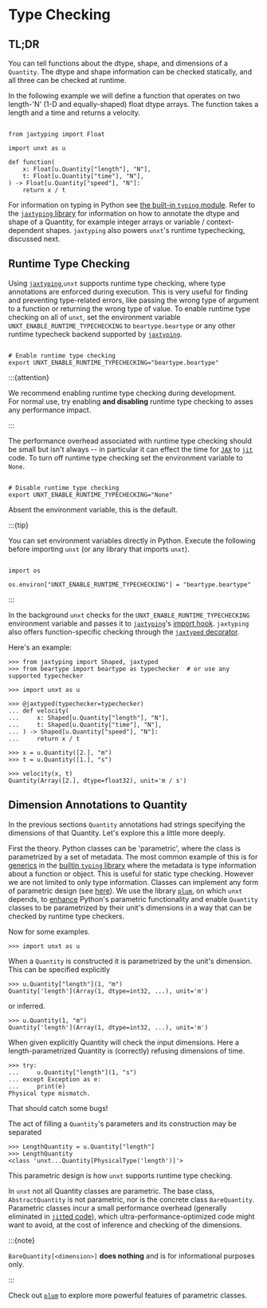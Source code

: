 # Type Checking

[typing-Generics-link]:
  https://typing.readthedocs.io/en/latest/spec/generics.html#generics
[typing-link]: https://docs.python.org/3/library/typing.html
[jaxtyping-link]: https://pypi.org/project/jaxtyping/
[JAX-link]: https://jax.readthedocs.io/en/latest/quickstart.html
[JAX-jit-link]:
  https://jax.readthedocs.io/en/latest/_autosummary/jax.jit.html#jax.jit
[plum-link]: https://pypi.org/project/plum-dispatch/

## TL;DR

You can tell functions about the dtype, shape, and dimensions of a `Quantity`.
The dtype and shape information can be checked statically, and all three can be
checked at runtime.

In the following example we will define a function that operates on two
length-'N' (1-D and equally-shaped) float dtype arrays. The function takes a
length and a time and returns a velocity.

```{code-block} python

from jaxtyping import Float

import unxt as u

def function(
    x: Float[u.Quantity["length"], "N"],
    t: Float[u.Quantity["time"], "N"],
) -> Float[u.Quantity["speed"], "N"]:
    return x / t

```

For information on typing in Python see [the built-in `typing`
module][typing-link]. Refer to the [`jaxtyping` library][jaxtyping-link] for
information on how to annotate the dtype and shape of a Quantity, for example
integer arrays or variable / context-dependent shapes. `jaxtyping` also powers
`unxt`'s runtime typechecking, discussed next.

## Runtime Type Checking

Using [`jaxtyping`][jaxtyping-link],`unxt` supports runtime type checking, where
type annotations are enforced during execution. This is very useful for finding
and preventing type-related errors, like passing the wrong type of argument to a
function or returning the wrong type of value. To enable runtime type checking
on all of `unxt`, set the environment variable
`UNXT_ENABLE_RUNTIME_TYPECHECKING` to `beartype.beartype` or any other runtime
typecheck backend supported by [`jaxtyping`][jaxtyping-link].

```{code-block} bash

# Enable runtime type checking
export UNXT_ENABLE_RUNTIME_TYPECHECKING="beartype.beartype"

```

:::{attention}

We recommend enabling runtime type checking during development. <br> For normal
use, try enabling **and disabling** runtime type checking to asses any
performance impact.

:::

The performance overhead associated with runtime type checking should be small
but isn't always -- in particular it can effect the time for [`JAX`][JAX-link]
to [`jit`][JAX-jit-link] code. To turn off runtime type checking set the
environment variable to `None`.

```{code-block} bash

# Disable runtime type checking
export UNXT_ENABLE_RUNTIME_TYPECHECKING="None"

```

Absent the environment variable, this is the default.

:::{tip}

You can set environment variables directly in Python. Execute the following
before importing `unxt` (or any library that imports `unxt`).

```{code-block} python

import os

os.environ["UNXT_ENABLE_RUNTIME_TYPECHECKING"] = "beartype.beartype"

```

:::

In the background `unxt` checks for the `UNXT_ENABLE_RUNTIME_TYPECHECKING`
environment variable and passes it to [`jaxtyping`][jaxtyping-link]'s
[import hook](https://docs.kidger.site/jaxtyping/api/runtime-type-checking/#jaxtyping.install_import_hook).
`jaxtyping` also offers function-specific checking through the
[`jaxtyped` decorator](https://docs.kidger.site/jaxtyping/api/runtime-type-checking/#jaxtyping.jaxtyped).

Here's an example:

```{code-block} python
>>> from jaxtyping import Shaped, jaxtyped
>>> from beartype import beartype as typechecker  # or use any supported typechecker

>>> import unxt as u

>>> @jaxtyped(typechecker=typechecker)
... def velocity(
...     x: Shaped[u.Quantity["length"], "N"],
...     t: Shaped[u.Quantity["time"], "N"],
... ) -> Shaped[u.Quantity["speed"], "N"]:
...     return x / t

>>> x = u.Quantity([2.], "m")
>>> t = u.Quantity([1.], "s")

>>> velocity(x, t)
Quantity(Array([2.], dtype=float32), unit='m / s')

```

## Dimension Annotations to Quantity

In the previous sections `Quantity` annotations had strings specifying the
dimensions of that Quantity. Let's explore this a little more deeply.

First the theory. Python classes can be 'parametric', where the class is
parametrized by a set of metadata. The most common example of this is for
[generics][typing-Generics-link] in the [builtin `typing` library][typing-link]
where the metadata is type information about a function or object. This is
useful for static type checking. However we are not limited to only type
information. Classes can implement any form of parametric design (see
[here](https://docs.python.org/3/reference/datamodel.html#object.__class_getitem__)).
We use the library [`plum`][plum-link], on which `unxt` depends, to
[enhance](https://beartype.github.io/plum/parametric.html) Python's parametric
functionality and enable `Quantity` classes to be parametrized by their unit's
dimensions in a way that can be checked by runtime type checkers.

Now for some examples.

```{code-block} python
>>> import unxt as u
```

When a `Quantity` is constructed it is parametrized by the unit's dimension.
This can be specified explicitly

```{code-block}
>>> u.Quantity["length"](1, "m")
Quantity['length'](Array(1, dtype=int32, ...), unit='m')
```

or inferred.

```{code-block}
>>> u.Quantity(1, "m")
Quantity['length'](Array(1, dtype=int32, ...), unit='m')
```

When given explicitly Quantity will check the input dimensions. Here a
length-parametrized Quantity is (correctly) refusing dimensions of time.

```{code-block} python
>>> try:
...     u.Quantity["length"](1, "s")
... except Exception as e:
...     print(e)
Physical type mismatch.
```

That should catch some bugs!

The act of filling a `Quantity`'s parameters and its construction may be
separated

```{code-block} python
>>> LengthQuantity = u.Quantity["length"]
>>> LengthQuantity
<class 'unxt...Quantity[PhysicalType('length')]'>
```

This parametric design is how `unxt` supports runtime type checking.

In `unxt` not all Quantity classes are parametric. The base class,
`AbstractQuantity` is not parametric, nor is the concrete class `BareQuantity`.
Parametric classes incur a small performance overhead (generally eliminated in
[`jit`ted code][JAX-jit-link]), which ultra-performance-optimized code might
want to avoid, at the cost of inference and checking of the dimensions.

:::{note}

`BareQuantity[<dimension>]` **does nothing** and is for informational purposes
only.

:::

Check out [`plum`](https://beartype.github.io/plum/parametric.html) to explore
more powerful features of parametric classes.
